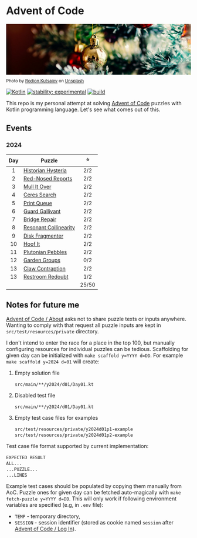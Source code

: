 # Advent of Code

[![aoc.jpg](banner.jpg)](https://unsplash.com/photos/ySNkCkdKyTY)  
<sub>Photo by [Rodion Kutsaiev](https://unsplash.com/@frostroomhead) on [Unsplash](https://unsplash.com/)</sub>

[![Kotlin](https://img.shields.io/badge/Kotlin-1.9-blue.svg?logo=kotlin)](http://kotlinlang.org)
[![stability: experimental](https://masterminds.github.io/stability/experimental.svg)](https://masterminds.github.io/stability/experimental.html)
[![build](https://github.com/tinylinden/advent-of-code/actions/workflows/gradle.yml/badge.svg)](https://github.com/tinylinden/advent-of-code/actions/workflows/gradle.yml)

This repo is my personal attempt at solving [Advent of Code](https://adventofcode.com/)
puzzles with Kotlin programming language. Let's see what comes out of this.

## Events

### 2024

| Day | Puzzle                                                       | :star: |
|:---:|--------------------------------------------------------------|:------:|
|  1  | [Historian Hysteria](https://adventofcode.com/2024/day/1)    |  2/2   |
|  2  | [Red-Nosed Reports](https://adventofcode.com/2024/day/2)     |  2/2   |
|  3  | [Mull It Over](https://adventofcode.com/2024/day/3)          |  2/2   |
|  4  | [Ceres Search](https://adventofcode.com/2024/day/4)          |  2/2   |
|  5  | [Print Queue](https://adventofcode.com/2024/day/5)           |  2/2   |
|  6  | [Guard Gallivant](https://adventofcode.com/2024/day/6)       |  2/2   |
|  7  | [Bridge Repair](https://adventofcode.com/2024/day/7)         |  2/2   |
|  8  | [Resonant Collinearity](https://adventofcode.com/2024/day/8) |  2/2   |
|  9  | [Disk Fragmenter](https://adventofcode.com/2024/day/9)       |  2/2   |
| 10  | [Hoof It](https://adventofcode.com/2024/day/10)              |  2/2   |
| 11  | [Plutonian Pebbles](https://adventofcode.com/2024/day/11)    |  2/2   |
| 12  | [Garden Groups](https://adventofcode.com/2024/day/12)        |  0/2   |
| 13  | [Claw Contraption](https://adventofcode.com/2024/day/13)     |  2/2   |
| 13  | [Restroom Redoubt](https://adventofcode.com/2024/day/14)     |  1/2   |
|     |                                                              | 25/50  |

## Notes for future me

[Advent of Code / About](https://adventofcode.com/about) asks not to share
puzzle texts or inputs anywhere. Wanting to comply with that request
all puzzle inputs are kept in `src/test/resources/private` directory.

I don't intend to enter the race for a place in the top 100, but manually
configuring resources for individual puzzles can be tedious. Scaffolding
for given day can be initialized with `make scaffold y=YYYY d=DD`.
For example `make scaffold y=2024 d=01` will create:

1. Empty solution file
   ```
   src/main/**/y2024/d01/Day01.kt
   ```
2. Disabled test file
   ```
   src/main/**/y2024/d01/Day01.kt
   ```
3. Empty test case files for examples
   ```
   src/test/resources/private/y2024d01p1-example
   src/test/resources/private/y2024d01p2-example
   ```

Test case file format supported by current implementation:

```
EXPECTED RESULT
ALL...
...PUZZLE...
...LINES
```

Example test cases should be populated by copying them manually from
AoC. Puzzle ones for given day can be fetched auto-magically with
`make fetch-puzzle y=YYYY d=DD`. This will only work if following
environment variables are specified (e.g, in `.env` file):

- `TEMP` - temporary directory,
- `SESSION` - session identifier (stored as cookie named `session` after
  [Advent of Code / Log In](https://adventofcode.com/auth/login)).

